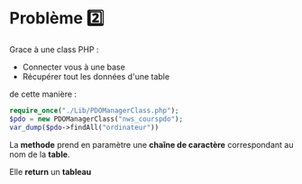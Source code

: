 # Problème 2️⃣

Grace à une class PHP :
- Connecter vous à une base
- Récupérer tout les données d'une table 

de cette manière :
```php
require_once("./Lib/PDOManagerClass.php");
$pdo = new PDOManagerClass("nws_courspdo");
var_dump($pdo->findAll("ordinateur"))
```


La __methode__ prend en paramètre une __chaîne de caractère__ correspondant au nom de la __table__.

Elle __return__ un __tableau__